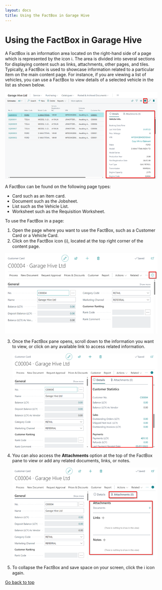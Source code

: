 ```yaml
---
layout: docs
title: Using the FactBox in Garage Hive
---
```


<a name="top"></a>

# Using the FactBox in Garage Hive
A FactBox is an information area located on the right-hand side of a page which is represented by the icon ℹ️. The area is divided into several sections for displaying content such as links, attachments, other pages, and tiles. Typically, a FactBox is used to showcase information related to a particular item on the main content page. For instance, if you are viewing a list of vehicles, you can use a FactBox to view details of a selected vehicle in the list as shown below.

   ![](media/garagehive-factbox1.png)

A FactBox can be found on the following page types:
- Card such as an item card.
- Document such as the Jobsheet.
- List such as the Vehicle List.
- Worksheet such as the Requisition Worksheet.

To use the FactBox in a page:
1.  Open the page where you want to use the FactBox, such as a Customer Card or a Vehicle Card.
2.  Click on the FactBox icon (ℹ️), located at the top right corner of the content page.

   ![](media/garagehive-factbox2.png)

3. Once the FactBox pane opens, scroll down to the information you want to view, or click on any available link to access related information.

   ![](media/garagehive-factbox3.png)

4. You can also access the **Attachments** option at the top of the FactBox pane to view or add any related documents, links, or notes.

   ![](media/garagehive-factbox4.png)

5. To collapse the FactBox and save space on your screen, click the ℹ️ icon again.


[Go back to top](#top)